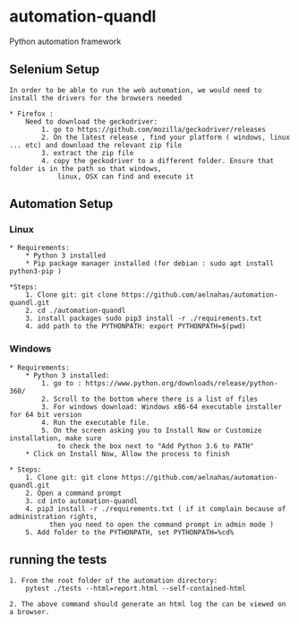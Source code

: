 # automation-quandl
Python automation framework 

## Selenium Setup
    In order to be able to run the web automation, we would need to install the drivers for the browsers needed
    
    * Firefox :
        Need to download the geckodriver:
            1. go to https://github.com/mozilla/geckodriver/releases
            2. On the latest release , find your platform ( windows, linux ... etc) and download the relevant zip file
            3. extract the zip file
            4. copy the geckodriver to a different folder. Ensure that folder is in the path so that windows, 
                linux, OSX can find and execute it
        
        

## Automation Setup

### Linux

    * Requirements:
        * Python 3 installed
        * Pip package manager installed (for debian : sudo apt install python3-pip )
        
    *Steps:     
        1. Clone git: git clone https://github.com/aelnahas/automation-quandl.git
        2. cd ./automation-quandl
        3. install packages sudo pip3 install -r ./requirements.txt
        4. add path to the PYTHONPATH: export PYTHONPATH=$(pwd)
    
### Windows
    * Requirements:
        * Python 3 installed:
            1. go to : https://www.python.org/downloads/release/python-360/
            2. Scroll to the bottom where there is a list of files
            3. For windows download: Windows x86-64 executable installer   for 64 bit version   
            4. Run the executable file.
            5. On the screen asking you to Install Now or Customize installation, make sure
                to check the box next to "Add Python 3.6 to PATH"
        * Click on Install Now, Allow the process to finish
        
    * Steps:
        1. Clone git: git clone https://github.com/aelnahas/automation-quandl.git
        2. Open a command prompt
        3. cd into automation-quandl
        4. pip3 install -r ./requirements.txt ( if it complain because of administration rights,
              then you need to open the command prompt in admin mode )
        5. Add folder to the PYTHONPATH, set PYTHONPATH=%cd%
            
    
## running the tests
    1. From the root folder of the automation directory:
        pytest ./tests --html=report.html --self-contained-html
        
    2. The above command should generate an html log the can be viewed on a browser.
